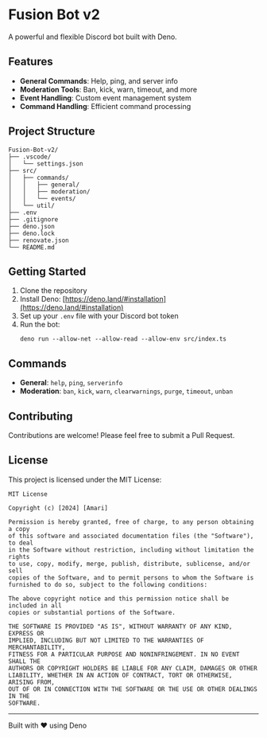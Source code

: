 # Fusion Bot v2

A powerful and flexible Discord bot built with Deno.

## Features

- **General Commands**: Help, ping, and server info
- **Moderation Tools**: Ban, kick, warn, timeout, and more
- **Event Handling**: Custom event management system
- **Command Handling**: Efficient command processing

## Project Structure

```
Fusion-Bot-v2/
├── .vscode/
│   └── settings.json
├── src/
│   ├── commands/
│   │   ├── general/
│   │   ├── moderation/
│   │   └── events/
│   └── util/
├── .env
├── .gitignore
├── deno.json
├── deno.lock
├── renovate.json
└── README.md
```

## Getting Started

1. Clone the repository
2. Install Deno:
   [https://deno.land/#installation](https://deno.land/#installation)
3. Set up your `.env` file with your Discord bot token
4. Run the bot:
   ```
   deno run --allow-net --allow-read --allow-env src/index.ts
   ```

## Commands

- **General**: `help`, `ping`, `serverinfo`
- **Moderation**: `ban`, `kick`, `warn`, `clearwarnings`, `purge`, `timeout`,
  `unban`

## Contributing

Contributions are welcome! Please feel free to submit a Pull Request.

## License

This project is licensed under the MIT License:

```
MIT License

Copyright (c) [2024] [Amari]

Permission is hereby granted, free of charge, to any person obtaining a copy
of this software and associated documentation files (the "Software"), to deal
in the Software without restriction, including without limitation the rights
to use, copy, modify, merge, publish, distribute, sublicense, and/or sell
copies of the Software, and to permit persons to whom the Software is
furnished to do so, subject to the following conditions:

The above copyright notice and this permission notice shall be included in all
copies or substantial portions of the Software.

THE SOFTWARE IS PROVIDED "AS IS", WITHOUT WARRANTY OF ANY KIND, EXPRESS OR
IMPLIED, INCLUDING BUT NOT LIMITED TO THE WARRANTIES OF MERCHANTABILITY,
FITNESS FOR A PARTICULAR PURPOSE AND NONINFRINGEMENT. IN NO EVENT SHALL THE
AUTHORS OR COPYRIGHT HOLDERS BE LIABLE FOR ANY CLAIM, DAMAGES OR OTHER
LIABILITY, WHETHER IN AN ACTION OF CONTRACT, TORT OR OTHERWISE, ARISING FROM,
OUT OF OR IN CONNECTION WITH THE SOFTWARE OR THE USE OR OTHER DEALINGS IN THE
SOFTWARE.
```

---

Built with ❤️ using Deno
